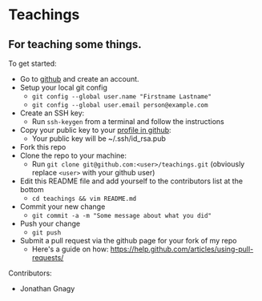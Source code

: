 # Teachings
## For teaching some things.

To get started:

* Go to [github](https://github.com/join) and create an account.
* Setup your local git config
  * `git config --global user.name "Firstname Lastname"`
  * `git config --global user.email person@example.com`
* Create an SSH key:
  * Run `ssh-keygen` from a terminal and follow the instructions
* Copy your public key to your [profile in github](https://github.com/settings/ssh):
  * Your public key will be ~/.ssh/id_rsa.pub
* Fork this repo
* Clone the repo to your machine:
  * Run `git clone git@github.com:<user>/teachings.git` (obviously replace `<user>` with your github user)
* Edit this README file and add yourself to the contributors list at the bottom
  * `cd teachings && vim README.md`
* Commit your new change
  * `git commit -a -m "Some message about what you did"`
* Push your change
  * `git push`
* Submit a pull request via the github page for your fork of my repo
  * Here's a guide on how: https://help.github.com/articles/using-pull-requests/

Contributors:
* Jonathan Gnagy
